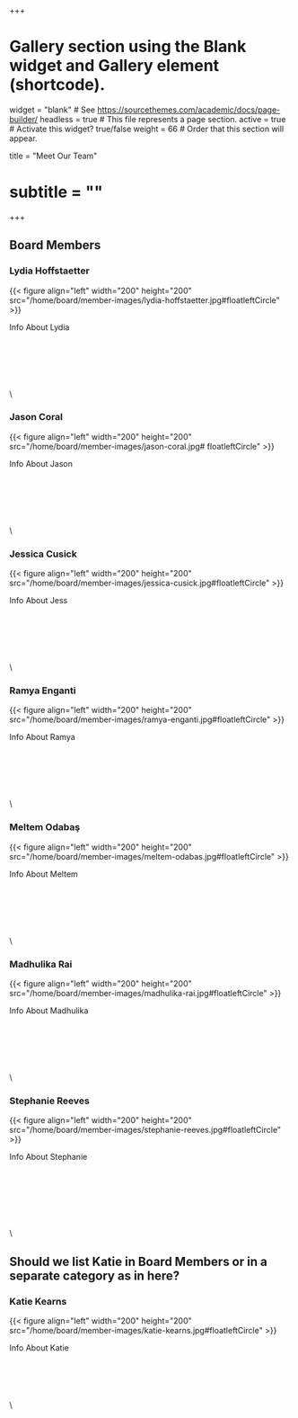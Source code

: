 +++
# Gallery section using the Blank widget and Gallery element (shortcode).
widget = "blank"  # See https://sourcethemes.com/academic/docs/page-builder/
headless = true  # This file represents a page section.
active = true  # Activate this widget? true/false
weight = 66  # Order that this section will appear.

title = "Meet Our Team"
# subtitle = ""
+++

## Board Members

### Lydia Hoffstaetter

{{< figure align="left" width="200" height="200" src="/home/board/member-images/lydia-hoffstaetter.jpg#floatleftCircle"  >}}

Info About Lydia \
  \
  \
  \
  \
  \
  \
  \  
### Jason Coral
{{<  figure align="left" width="200" height="200" src="/home/board/member-images/jason-coral.jpg# floatleftCircle"  >}}

Info About Jason \
  \
  \
  \
  \
  \
  \
  \
### Jessica Cusick
{{< figure align="left" width="200" height="200" src="/home/board/member-images/jessica-cusick.jpg#floatleftCircle" >}}

Info About Jess \
  \
  \
  \
  \
  \
  \
  \
### Ramya Enganti
{{< figure align="left" width="200" height="200" src="/home/board/member-images/ramya-enganti.jpg#floatleftCircle" >}}

Info About Ramya \
  \
  \
  \
  \
  \
  \
  \
### Meltem Odabaş
{{< figure align="left" width="200" height="200" src="/home/board/member-images/meltem-odabas.jpg#floatleftCircle"  >}}

Info About Meltem \
  \
  \
  \
  \
  \
  \
  \
### Madhulika Rai
{{< figure align="left" width="200" height="200" src="/home/board/member-images/madhulika-rai.jpg#floatleftCircle" >}}

Info About Madhulika \
  \
  \
  \
  \
  \
  \
  \
### Stephanie Reeves
{{< figure align="left" width="200" height="200" src="/home/board/member-images/stephanie-reeves.jpg#floatleftCircle" >}}

Info About Stephanie \
  \
  \
  \
  \
  \
  \
  \
  \
## Should we list Katie in Board Members or in a separate category as in here?

### Katie Kearns
{{< figure align="left" width="200" height="200" src="/home/board/member-images/katie-kearns.jpg#floatleftCircle" >}}

Info About Katie \
  \
  \
  \
  \
  \
  \
